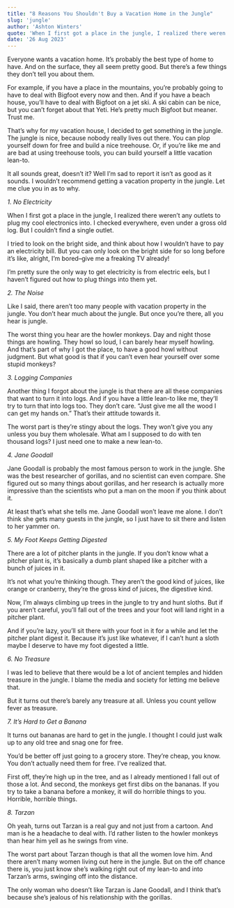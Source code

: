 ```yaml
---
title: "8 Reasons You Shouldn't Buy a Vacation Home in the Jungle"
slug: 'jungle'
author: 'Ashton Winters'
quote: 'When I first got a place in the jungle, I realized there weren’t any outlets to plug my cool electronics into. I checked everywhere, even under a gross old log. But I couldn’t find a single outlet.'
date: '26 Aug 2023'
---
```


Everyone wants a vacation home. It’s probably the best type of home to have. And on the surface, they all seem pretty good. But there’s a few things they don’t tell you about them.

For example, if you have a place in the mountains, you’re probably going to have to deal with Bigfoot every now and then. And if you have a beach house, you’ll have to deal with Bigfoot on a jet ski. A ski cabin can be nice, but you can’t forget about that Yeti. He’s pretty much Bigfoot but meaner. Trust me.

That’s why for my vacation house, I decided to get something in the jungle. The jungle is nice, because nobody really lives out there. You can plop yourself down for free and build a nice treehouse. Or, if you’re like me and are bad at using treehouse tools, you can build yourself a little vacation lean-to.

It all sounds great, doesn’t it? Well I’m sad to report it isn’t as good as it sounds. I wouldn’t recommend getting a vacation property in the jungle. Let me clue you in as to why.

*1. No Electricity*

When I first got a place in the jungle, I realized there weren’t any outlets to plug my cool electronics into. I checked everywhere, even under a gross old log. But I couldn’t find a single outlet.

I tried to look on the bright side, and think about how I wouldn’t have to pay an electricity bill. But you can only look on the bright side for so long before it’s like, alright, I’m bored–give me a freaking TV already!

I’m pretty sure the only way to get electricity is from electric eels, but I haven’t figured out how to plug things into them yet.

*2. The Noise*

Like I said, there aren’t too many people with vacation property in the jungle. You don’t hear much about the jungle. But once you’re there, all you hear is jungle.

The worst thing you hear are the howler monkeys. Day and night those things are howling. They howl so loud, I can barely hear myself howling. And that’s part of why I got the place, to have a good howl without judgment. But what good is that if you can’t even hear yourself over some stupid monkeys?

*3. Logging Companies*

Another thing I forgot about the jungle is that there are all these companies that want to turn it into logs. And if you have a little lean-to like me, they’ll try to turn that into logs too. They don’t care. “Just give me all the wood I can get my hands on.” That’s their attitude towards it.

The worst part is they’re stingy about the logs. They won’t give you any unless you buy them wholesale. What am I supposed to do with ten thousand logs? I just need one to make a new lean-to.

*4. Jane Goodall*

Jane Goodall is probably the most famous person to work in the jungle. She was the best researcher of gorillas, and no scientist can even compare. She figured out so many things about gorillas, and her research is actually more impressive than the scientists who put a man on the moon if you think about it.

At least that’s what she tells me. Jane Goodall won’t leave me alone. I don’t think she gets many guests in the jungle, so I just have to sit there and listen to her yammer on.

*5. My Foot Keeps Getting Digested*

There are a lot of pitcher plants in the jungle. If you don’t know what a pitcher plant is, it’s basically a dumb plant shaped like a pitcher with a bunch of juices in it.

It’s not what you’re thinking though. They aren’t the good kind of juices, like orange or cranberry, they’re the gross kind of juices, the digestive kind.

Now, I’m always climbing up trees in the jungle to try and hunt sloths. But if you aren’t careful, you’ll fall out of the trees and your foot will land right in a pitcher plant.

And if you’re lazy, you’ll sit there with your foot in it for a while and let the pitcher plant digest it. Because it’s just like whatever, if I can’t hunt a sloth maybe I deserve to have my foot digested a little.

*6. No Treasure*

I was led to believe that there would be a lot of ancient temples and hidden treasure in the jungle. I blame the media and society for letting me believe that.

But it turns out there’s barely any treasure at all. Unless you count yellow fever as treasure.

*7. It’s Hard to Get a Banana*

It turns out bananas are hard to get in the jungle. I thought I could just walk up to any old tree and snag one for free.

You’d be better off just going to a grocery store. They’re cheap, you know. You don’t actually need them for free. I’ve realized that.

First off, they’re high up in the tree, and as I already mentioned I fall out of those a lot. And second, the monkeys get first dibs on the bananas. If you try to take a banana before a monkey, it will do horrible things to you. Horrible, horrible things.

*8. Tarzan*

Oh yeah, turns out Tarzan is a real guy and not just from a cartoon. And man is he a headache to deal with. I’d rather listen to the howler monkeys than hear him yell as he swings from vine.

The worst part about Tarzan though is that all the women love him. And there aren’t many women living out here in the jungle. But on the off chance there is, you just know she’s walking right out of my lean-to and into Tarzan’s arms, swinging off into the distance.

The only woman who doesn’t like Tarzan is Jane Goodall, and I think that’s because she’s jealous of his relationship with the gorillas.
